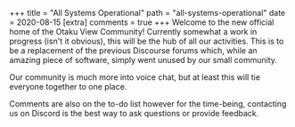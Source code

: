 +++
title = "All Systems Operational"
path = "all-systems-operational"
date = 2020-08-15
[extra]
comments = true
+++
Welcome to the new official home of the Otaku View Community! Currently somewhat a work in progress (isn't it obvious), this will be the hub of all our activities. This is to be a replacement of the previous Discourse forums which, while an amazing piece of software, simply went unused by our small community.
<!-- more -->

Our community is much more into voice chat, but at least this will tie everyone together to one place.

Comments are also on the to-do list however for the time-being, contacting us on Discord is the best way to ask questions or provide feedback.